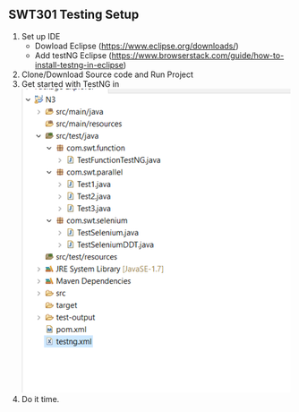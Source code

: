 ## SWT301 Testing  Setup
1. Set up  IDE 
	- Dowload Eclipse (https://www.eclipse.org/downloads/)
	- Add testNG Eclipse (https://www.browserstack.com/guide/how-to-install-testng-in-eclipse)
2. Clone/Download Source code and Run Project 
3. Get started with TestNG in 
	![DDT Source](https://github.com/DuongTranDangKhoa/swtTestNG/blob/main/N3/img/Screenshot_1.png)
4. Do it time.